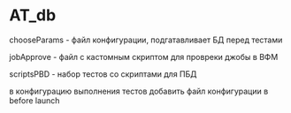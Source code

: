 # AT_db

chooseParams - файл конфигурации, подгатавливает БД перед тестами

jobApprove - файл с кастомным скриптом для провреки джобы в ВФМ

scriptsPBD - набор тестов со скриптами для ПБД

в конфигурацию выполнения тестов добавить файл конфигурации в before launch
